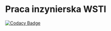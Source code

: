 # Praca inzynierska WSTI

[![Codacy Badge](https://api.codacy.com/project/badge/Grade/cbe08faf864b4cf18f5df07778746741)](https://www.codacy.com/app/cezarystefanski/cs-praca-inzynierska?utm_source=github.com&amp;utm_medium=referral&amp;utm_content=cezarystefanski/cs-praca-inzynierska&amp;utm_campaign=Badge_Grade)
